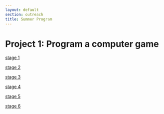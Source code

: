```yaml
---
layout: default
section: outreach
title: Summer Program
---
```


Project 1: Program a computer game
==================================


[stage 1](/documents/summer2014/stage1.html) 

[stage 2](/documents/summer2014/stage2.html) 

[stage 3](/documents/summer2014/stage3.html) 

[stage 4](/documents/summer2014/stage4.html) 

[stage 5](/documents/summer2014/stage5.html) 

[stage 6](/documents/summer2014/stage6.html) 



